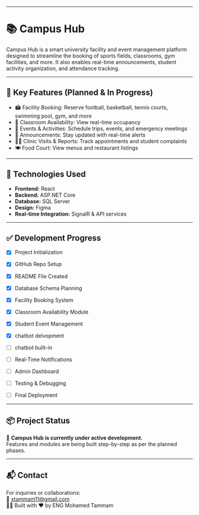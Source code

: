 
---
# 📚 Campus Hub
Campus Hub is a smart university facility and event management platform designed to streamline the booking of sports fields, classrooms, gym facilities, and more. It also enables real-time announcements, student activity organization, and attendance tracking.

---

## 🚀 Key Features (Planned & In Progress)
- 🏟️ Facility Booking: Reserve football, basketball, tennis courts, swimming pool, gym, and more
- 🏫 Classroom Availability: View real-time occupancy
- 📅 Events & Activities: Schedule trips, events, and emergency meetings
- 📢 Announcements: Stay updated with real-time alerts
- 🧑‍⚕️ Clinic Visits & Reports: Track appointments and student complaints
- 🍽️ Food Court: View menus and restaurant listings

---

## 📌 Technologies Used
- **Frontend:** React
- **Backend:** ASP.NET Core
- **Database:** SQL Server
- **Design:** Figma
- **Real-time Integration:** SignalR & API services

---
## ✅ Development Progress

- [x] Project Initialization
- [x] GitHub Repo Setup
- [x] README File Created
- [x] Database Schema Planning
- [x] Facility Booking System
- [x] Classroom Availability Module
- [x] Student Event Management
- [x] chatbot delvopment
- [ ] chatbot bulit-in
- [ ] Real-Time Notifications
- [ ] Admin Dashboard
- [ ] Testing & Debugging
- [ ] Final Deployment


---
## 📦 Project Status
🚧 **Campus Hub is currently under active development.**  
Features and modules are being built step-by-step as per the planned phases.

---

## 📬 Contact
For inquiries or collaborations:  
📧 xtammam11@gmail.com  
👨‍💻 Built with ❤️ by ENG Mohamed Tammam
